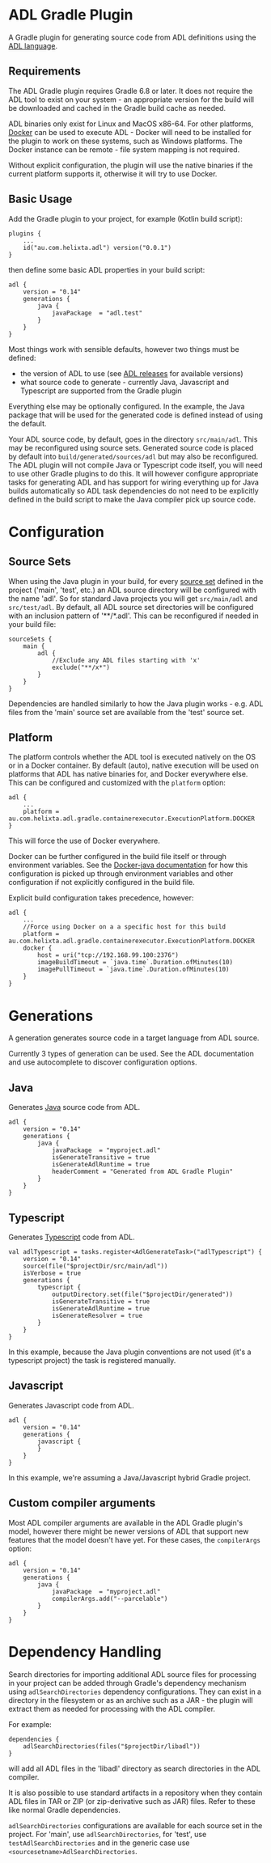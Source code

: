 # ADL Gradle Plugin
 
A Gradle plugin for generating source code from ADL definitions using the 
[ADL language](https://github.com/timbod7/adl).

## Requirements

The ADL Gradle plugin requires Gradle 6.8 or later.  It does not require the ADL
tool to exist on your system - an appropriate version for the build will be downloaded
and cached in the Gradle build cache as needed.

ADL binaries only exist for Linux and MacOS x86-64.  For other platforms, [Docker](https://www.docker.com/) can
be used to execute ADL - Docker will need to be installed for the plugin to work on
these systems, such as Windows platforms.  The Docker instance can be remote - file system mapping 
is not required.

Without explicit configuration, the plugin will use the native binaries if the 
current platform supports it, otherwise it will try to use Docker.

## Basic Usage

Add the Gradle plugin to your project, for example (Kotlin build script):

```
plugins {
    ...
    id("au.com.helixta.adl") version("0.0.1")
}
```

then define some basic ADL properties in your build script:

```
adl {
    version = "0.14"
    generations {
        java {
            javaPackage  = "adl.test"
        }
    }
}
```

Most things work with sensible defaults, however two things must be defined:

- the version of ADL to use (see [ADL releases](https://github.com/timbod7/adl/releases) for available versions)
- what source code to generate - currently Java, Javascript and Typescript are supported
  from the Gradle plugin

Everything else may be optionally configured.  In the example, the Java package that will be used
for the generated code is defined instead of using the default.

Your ADL source code, by default, goes in the directory `src/main/adl`.
This may be reconfigured using source sets.  Generated source code is placed by 
default into `build/generated/sources/adl` but may also be reconfigured.  The ADL plugin will not compile Java or Typescript code itself, you will need to use
other Gradle plugins to do this.  It will however configure appropriate tasks for generating
ADL and has support for wiring everything up for Java builds automatically so
ADL task dependencies do not need to be explicitly defined in the build script to make the 
Java compiler pick up source code.

# Configuration

## Source Sets

When using the Java plugin in your build, for every [source set](https://docs.gradle.org/current/userguide/java_plugin.html#source_sets) defined in the project 
('main', 'test', etc.) an ADL source directory will be configured with the name 'adl'.  So 
for standard Java projects you will get `src/main/adl` and `src/test/adl`.  By default, all ADL
source set directories will be configured with an inclusion pattern of '**/*.adl'.  This can be 
reconfigured if needed in your build file:

```
sourceSets {
    main {
        adl {
            //Exclude any ADL files starting with 'x'
            exclude("**/x*")
        }
    }
}
```

Dependencies are handled similarly to how the Java plugin works - e.g. ADL files from the 'main' 
source set are available from the 'test' source set.

## Platform

The platform controls whether the ADL tool is executed natively on the OS or in a Docker container.
By default (auto), native execution will be used on platforms that ADL has native binaries for,
and Docker everywhere else.  This can be configured and customized with the `platform` option:

```
adl {
    ...
    platform = au.com.helixta.adl.gradle.containerexecutor.ExecutionPlatform.DOCKER
}
```

This will force the use of Docker everywhere.

Docker can be further configured in the build file itself or through environment variables.
See the [Docker-java documentation](https://github.com/docker-java/docker-java/blob/master/docs/getting_started.md)
for how this configuration is picked up through environment variables and other configuration if
not explicitly configured in the build file.

Explicit build configuration takes precedence, however:

```
adl {
    ...
    //Force using Docker on a a specific host for this build
    platform = au.com.helixta.adl.gradle.containerexecutor.ExecutionPlatform.DOCKER
    docker {
        host = uri("tcp://192.168.99.100:2376")
        imageBuildTimeout = `java.time`.Duration.ofMinutes(10)
        imagePullTimeout = `java.time`.Duration.ofMinutes(10)
    }
}

```

# Generations

A generation generates source code in a target language from ADL source.

Currently 3 types of generation can be used.  See the ADL documentation and use autocomplete
to discover configuration options.

## Java

Generates [Java](https://github.com/timbod7/adl/blob/master/docs/backend-java.md) source code from ADL.

```
adl {
    version = "0.14"
    generations {
        java {
            javaPackage  = "myproject.adl"
            isGenerateTransitive = true
            isGenerateAdlRuntime = true
            headerComment = "Generated from ADL Gradle Plugin"
        }
    }
}

```

## Typescript

Generates [Typescript](https://github.com/timbod7/adl/blob/master/docs/backend-typescript.md) code from ADL.

```
val adlTypescript = tasks.register<AdlGenerateTask>("adlTypescript") {
    version = "0.14"
    source(file("$projectDir/src/main/adl"))
    isVerbose = true
    generations {
        typescript {
            outputDirectory.set(file("$projectDir/generated"))
            isGenerateTransitive = true
            isGenerateAdlRuntime = true
            isGenerateResolver = true
        }
    }
}
```

In this example, because the Java plugin conventions are not used (it's a typescript project)
the task is registered manually.

## Javascript 

Generates Javascript code from ADL.

```
adl {
    version = "0.14"
    generations {
        javascript {
        }
    }
}
```

In this example, we're assuming a Java/Javascript hybrid Gradle project.

## Custom compiler arguments

Most ADL compiler arguments are available in the ADL Gradle plugin's model, however there might be 
newer versions of ADL that support new features that the model doesn't have yet.  For these cases,
the `compilerArgs` option:

```
adl {
    version = "0.14"
    generations {
        java {
            javaPackage  = "myproject.adl"
            compilerArgs.add("--parcelable")
        }
    }
}
```

# Dependency Handling

Search directories for importing additional ADL source files for processing in your project can be added
through Gradle's dependency mechanism using `adlSearchDirectories` dependency configurations.  They can exist
in a directory in the filesystem or as an archive such as a JAR - the plugin will extract them as needed
for processing with the ADL compiler.

For example:

```
dependencies {
    adlSearchDirectories(files("$projectDir/libadl"))
}
```

will add all ADL files in the 'libadl' directory as search directories in the ADL compiler.

It is also possible to use standard artifacts in a repository when they contain ADL files in 
TAR or ZIP (or zip-derivative such as JAR) files.  Refer to these like normal Gradle dependencies.

`adlSearchDirectories` configurations are available for each source set in the project.  For
'main', use `adlSearchDirectories`, for 'test', use `testAdlSearchDirectories` and in the generic
case use `<sourcesetname>AdlSearchDirectories`.

